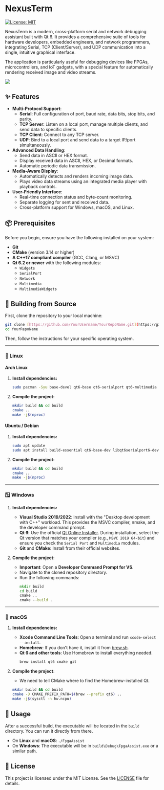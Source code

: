 # NexusTerm

[![License: MIT](https://img.shields.io/badge/License-MIT-yellow.svg)](https://opensource.org/licenses/MIT)

NexusTerm is a modern, cross-platform serial and network debugging assistant built with Qt 6. It provides a comprehensive suite of tools for hardware developers, embedded engineers, and network programmers, integrating Serial, TCP (Client/Server), and UDP communication into a single, intuitive graphical interface.

The application is particularly useful for debugging devices like FPGAs, microcontrollers, and IoT gadgets, with a special feature for automatically rendering received image and video streams.

![](https://pub-a7510641c4c0427886fce394cb093861.r2.dev/image-20250923174205769.png)

## ✨ Features

- **Multi-Protocol Support**:
  - **Serial**: Full configuration of port, baud rate, data bits, stop bits, and parity.
  - **TCP Server**: Listen on a local port, manage multiple clients, and send data to specific clients.
  - **TCP Client**: Connect to any TCP server.
  - **UDP**: Bind to a local port and send data to a target IP/port simultaneously.
- **Advanced Data Handling**:
  - Send data in ASCII or HEX format.
  - Display received data in ASCII, HEX, or Decimal formats.
  - Automatic periodic data transmission.
- **Media-Aware Display**:
  - Automatically detects and renders incoming image data.
  - Plays video data streams using an integrated media player with playback controls.
- **User-Friendly Interface**:
  - Real-time connection status and byte-count monitoring.
  - Separate logging for sent and received data.
  - Cross-platform support for Windows, macOS, and Linux.

## 📦 Prerequisites

Before you begin, ensure you have the following installed on your system:
- **Git**
- **CMake** (version 3.14 or higher)
- **A C++17 compliant compiler** (GCC, Clang, or MSVC)
- **Qt 6.2 or newer** with the following modules:
  - `Widgets`
  - `SerialPort`
  - `Network`
  - `Multimedia`
  - `MultimediaWidgets`

## 🚀 Building from Source

First, clone the repository to your local machine:
```bash
git clone [https://github.com/YourUsername/YourRepoName.git](https://github.com/YourUsername/YourRepoName.git)
cd YourRepoName
```

Then, follow the instructions for your specific operating system.

---

### 🐧 Linux

#### Arch Linux
1.  **Install dependencies:**
    ```bash
    sudo pacman -Syu base-devel qt6-base qt6-serialport qt6-multimedia cmake git
    ```
2.  **Compile the project:**
    ```bash
    mkdir build && cd build
    cmake ..
    make -j$(nproc)
    ```

#### Ubuntu / Debian
1.  **Install dependencies:**
    ```bash
    sudo apt update
    sudo apt install build-essential qt6-base-dev libqt6serialport6-dev libqt6multimedia6-dev cmake git
    ```
2.  **Compile the project:**
    ```bash
    mkdir build && cd build
    cmake ..
    make -j$(nproc)
    ```

---

### 🪟 Windows

1.  **Install dependencies:**
    - **Visual Studio 2019/2022**: Install with the "Desktop development with C++" workload. This provides the MSVC compiler, nmake, and the developer command prompt.
    - **Qt 6**: Use the official [Qt Online Installer](https://www.qt.io/download-qt-installer). During installation, select the Qt version that matches your compiler (e.g., `MSVC 2019 64-bit`) and ensure you check the `Serial Port` and `Multimedia` modules.
    - **Git** and **CMake**: Install from their official websites.

2.  **Compile the project:**
    - **Important**: Open a **Developer Command Prompt for VS**.
    - Navigate to the cloned repository directory.
    - Run the following commands:
      ```cmd
      mkdir build
      cd build
      cmake ..
      cmake --build .
      ```

---

### 🍎 macOS

1.  **Install dependencies:**
    - **Xcode Command Line Tools**: Open a terminal and run `xcode-select --install`.
    - **Homebrew**: If you don't have it, install it from [brew.sh](https://brew.sh).
    - **Qt 6 and other tools**: Use Homebrew to install everything needed.
      ```bash
      brew install qt6 cmake git
      ```

2.  **Compile the project:**
    - We need to tell CMake where to find the Homebrew-installed Qt.
    ```bash
    mkdir build && cd build
    cmake -D CMAKE_PREFIX_PATH=$(brew --prefix qt6) ..
    make -j$(sysctl -n hw.ncpu)
    ```

## 🏃 Usage

After a successful build, the executable will be located in the `build` directory. You can run it directly from there.

- On **Linux** and **macOS**: `./FpgaAssist`
- On **Windows**: The executable will be in `build\Debug\FpgaAssist.exe` or a similar path.

## 📄 License

This project is licensed under the MIT License. See the [LICENSE](LICENSE) file for details.
